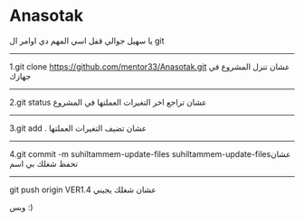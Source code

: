 # Anasotak
يا سهيل جوالي قفل اسي
المهم دي اوامر ال
git

**********************
1.git clone https://github.com/mentor33/Anasotak.git
عشان تنزل المشروع في جهازك
*********************
2.git status
عشان تراجع اخر التغيرات العملتها في المشروع
********************
3.git add .
عشان تضيف التغيرات العملتها
********************
4.git commit -m suhiltammem-update-files
suhiltammem-update-filesعشان تحفظ شغلك بي اسم
*********************
git push origin VER1.4
عشان شغلك يجيني


وبس :)
